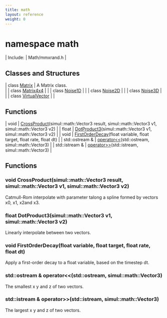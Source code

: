 ```yaml
---
title: math
layout: reference
weight: 0
---
```

namespace math
===

| Include: | Math/mmxrand.h |



Classes and Structures
---

| class [Matrix](math/matrix) | A Matrix class.<br> |
| class [Matrix4x4](math/matrix4x4) |  |
| class [Noise1D](math/noise1d) |  |
| class [Noise2D](math/noise2d) |  |
| class [Noise3D](math/noise3d) |  |
| class [VirtualVector](math/virtualvector) |  |

Functions
---

| void | [CrossProduct](#CrossProduct)(simul::math::Vector3 result, simul::math::Vector3 v1, simul::math::Vector3 v2) |
| float | [DotProduct3](#DotProduct3)(simul::math::Vector3 v1, simul::math::Vector3 v2) |
| void | [FirstOrderDecay](#FirstOrderDecay)(float variable, float target, float rate, float dt) |
| std::ostream  & | [operator<<](#operator<<)(std::ostream, simul::math::Vector3) |
| std::istream  & | [operator>>](#operator>>)(std::istream, simul::math::Vector3) |


Functions
---

### <a name="CrossProduct"/>void CrossProduct(simul::math::Vector3 result, simul::math::Vector3 v1, simul::math::Vector3 v2)
Catmull-Rom interpolate with parameter talong a spline formed by vectors x0, x1, x2and x3.

### <a name="DotProduct3"/>float DotProduct3(simul::math::Vector3 v1, simul::math::Vector3 v2)
Linearly interpolate between two vectors.

### <a name="FirstOrderDecay"/>void FirstOrderDecay(float variable, float target, float rate, float dt)
Apply a first-order decay to a float variable, based on the timestep dt.

### <a name="operator<<"/>std::ostream  & operator<<(std::ostream, simul::math::Vector3)
The smallest x y and z of two vectors.

### <a name="operator>>"/>std::istream  & operator>>(std::istream, simul::math::Vector3)
The largest x y and z of two vectors.
